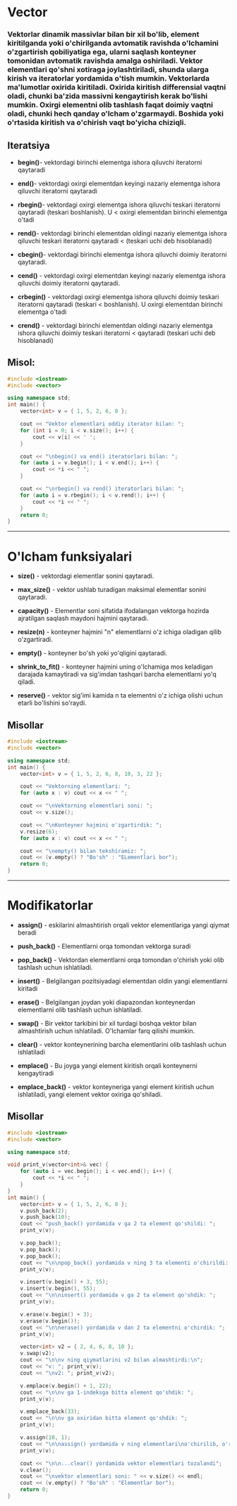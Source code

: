 # Vector

<h3>Vektorlar dinamik massivlar bilan bir xil bo'lib, element kiritilganda yoki o'chirilganda avtomatik ravishda o'lchamini o'zgartirish qobiliyatiga ega, ularni saqlash konteyner tomonidan avtomatik ravishda amalga oshiriladi. Vektor elementlari qo'shni xotiraga joylashtiriladi, shunda ularga kirish va iteratorlar yordamida o'tish mumkin. Vektorlarda ma'lumotlar oxirida kiritiladi. Oxirida kiritish differensial vaqtni oladi, chunki ba'zida massivni kengaytirish kerak bo'lishi mumkin. Oxirgi elementni olib tashlash faqat doimiy vaqtni oladi, chunki hech qanday o'lcham o'zgarmaydi. Boshida yoki o'rtasida kiritish va o'chirish vaqt bo'yicha chiziqli.</h3>

## Iteratsiya

-   **begin()**- vektordagi birinchi elementga ishora qiluvchi iteratorni qaytaradi

-   **end()**- vektordagi oxirgi elementdan keyingi nazariy elementga ishora qiluvchi iteratorni qaytaradi

-   **rbegin()**- vektordagi oxirgi elementga ishora qiluvchi teskari iteratorni qaytaradi (teskari boshlanish). U < oxirgi elementdan birinchi elementga o'tadi

-   **rend()**- vektordagi birinchi elementdan oldingi nazariy elementga ishora qiluvchi teskari iteratorni qaytaradi < (teskari uchi deb hisoblanadi)

-   **cbegin()**- vektordagi birinchi elementga ishora qiluvchi doimiy iteratorni qaytaradi.

-   **cend()** - vektordagi oxirgi elementdan keyingi nazariy elementga ishora qiluvchi doimiy iteratorni qaytaradi.

-   **crbegin()** - vektordagi oxirgi elementga ishora qiluvchi doimiy teskari iteratorni qaytaradi (teskari < boshlanish). U oxirgi elementdan birinchi elementga o'tadi

-   **crend()** - vektordagi birinchi elementdan oldingi nazariy elementga ishora qiluvchi doimiy teskari iteratorni < qaytaradi (teskari uchi deb hisoblanadi)

## Misol:

```cpp
#include <iostream>
#include <vector>

using namespace std;
int main() {
    vector<int> v = { 1, 5, 2, 6, 8 };

    cout << "Vektor elementlari oddiy iterator bilan: ";
    for (int i = 0; i < v.size(); i++) {
        cout << v[i] << ' ';
    }

    cout << "\nbegin() va end() iteratorlari bilan: ";
    for (auto i = v.begin(); i < v.end(); i++) {
        cout << *i << " ";
    }

    cout << "\nrbegin() va rend() iteratorlari bilan: ";
    for (auto i = v.rbegin(); i < v.rend(); i++) {
        cout << *i << " ";
    }
    return 0;
}
```

---

# O'lcham funksiyalari

-   **size()** - vektordagi elementlar sonini qaytaradi.

-   **max_size()** - vektor ushlab turadigan maksimal elementlar sonini qaytaradi.

-   **capacity()** - Elementlar soni sifatida ifodalangan vektorga hozirda ajratilgan saqlash maydoni hajmini qaytaradi.

-   **resize(n)** - konteyner hajmini "n" elementlarni o'z ichiga oladigan qilib o'zgartiradi.

-   **empty()** - konteyner bo'sh yoki yo'qligini qaytaradi.

-   **shrink_to_fit()** - konteyner hajmini uning o'lchamiga mos keladigan darajada kamaytiradi va sig'imdan tashqari barcha elementlarni yo'q qiladi.

-   **reserve()** - vektor sig'imi kamida n ta elementni o'z ichiga olishi uchun etarli bo'lishini so'raydi.

## Misollar

```cpp
#include <iostream>
#include <vector>

using namespace std;
int main() {
    vector<int> v = { 1, 5, 2, 6, 8, 10, 3, 22 };

    cout << "Vektorning elementlari: ";
    for (auto x : v) cout << x << " ";

    cout << "\nVektorning elementlari soni: ";
    cout << v.size();

    cout << "\nKonteyner hajmini o'zgartirdik: ";
    v.resize(6);
    for (auto x : v) cout << x << " ";

    cout << "\nempty() bilan tekshiramiz: ";
    cout << (v.empty() ? "Bo'sh" : "ELementlari bor");
    return 0;
}
```

---

# Modifikatorlar

-   **assign()** - eskilarini almashtirish orqali vektor elementlariga yangi qiymat beradi

-   **push_back()** - Elementlarni orqa tomondan vektorga suradi

-   **pop_back()** - Vektordan elementlarni orqa tomondan o'chirish yoki olib tashlash uchun ishlatiladi.

-   **insert()** - Belgilangan pozitsiyadagi elementdan oldin yangi elementlarni kiritadi

-   **erase()** - Belgilangan joydan yoki diapazondan konteynerdan elementlarni olib tashlash uchun ishlatiladi.

-   **swap()** - Bir vektor tarkibini bir xil turdagi boshqa vektor bilan almashtirish uchun ishlatiladi. O'lchamlar farq qilishi mumkin.

-   **clear()** - vektor konteynerining barcha elementlarini olib tashlash uchun ishlatiladi

+   **emplace()** - Bu joyga yangi element kiritish orqali konteynerni kengaytiradi

+   **emplace_back()** - vektor konteyneriga yangi element kiritish uchun ishlatiladi, yangi element vektor oxiriga qo'shiladi.

## Misollar

```cpp
#include <iostream>
#include <vector>

using namespace std;

void print_v(vector<int>& vec) {
    for (auto i = vec.begin(); i < vec.end(); i++) {
        cout << *i << " ";
    }
}
int main() {
    vector<int> v = { 1, 5, 2, 6, 8 };
    v.push_back(2);
    v.push_back(10);
    cout << "push_back() yordamida v ga 2 ta element qo'shildi: ";
    print_v(v);

    v.pop_back();
    v.pop_back();
    v.pop_back();
    cout << "\n\npop_back() yordamida v ning 3 ta elementi o'chirildi: ";
    print_v(v);

    v.insert(v.begin() + 3, 55);
    v.insert(v.begin(), 55);
    cout << "\n\ninsert() yordamida v ga 2 ta element qo'shdik: ";
    print_v(v);

    v.erase(v.begin() + 3);
    v.erase(v.begin());
    cout << "\n\nerase() yordamida v dan 2 ta elementni o'chirdik: ";
    print_v(v);

    vector<int> v2 = { 2, 4, 6, 8, 10 };
    v.swap(v2);
    cout << "\n\nv ning qiymatlarini v2 bilan almashtirdi:\n";
    cout << "v: "; print_v(v);
    cout << "\nv2: "; print_v(v2);

    v.emplace(v.begin() + 1, 22);
    cout << "\n\nv ga 1-indeksga bitta element qo'shdik: ";
    print_v(v);

    v.emplace_back(33);
    cout << "\n\nv ga oxiridan bitta element qo'shdik: ";
    print_v(v);

    v.assign(10, 1);
    cout << "\n\nassign() yordamida v ning elementlari\no'chirilib, o'rniga 10 ta 1 yozildi: ";
    print_v(v);

    cout << "\n\n...clear() yordamida vektor elementlari tozalandi";
    v.clear();
    cout << "\nvektor elementlari soni: " << v.size() << endl;
    cout << (v.empty() ? "Bo'sh" : "Elementlar bor");
    return 0;
}
```